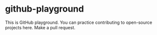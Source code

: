 # github-playground
This is GitHub playground. You can practice contributing to open-source projects here. Make a pull request.
